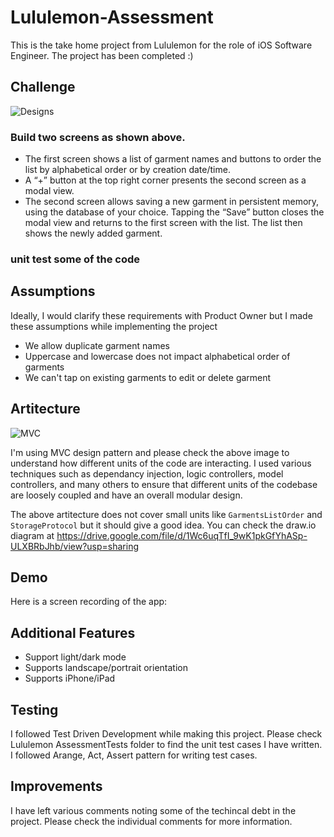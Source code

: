 # Lululemon-Assessment
This is the take home project from Lululemon for the role of iOS Software Engineer. The project has been completed :)

## Challenge

![Designs](https://i.ibb.co/s6kMPfs/Screenshot-2022-06-10-at-9-40-12-PM.png)

### Build two screens as shown above.

- The first screen shows a list of garment names and buttons to order the list by alphabetical order or by creation date/time.
- A “+” button at the top right corner presents the second screen as a modal view.
- The second screen allows saving a new garment in persistent memory, using the database of your choice. Tapping the “Save” button closes the modal view and returns to the first screen with the list. The list then shows the newly added garment.

### unit test some of the code

## Assumptions

Ideally, I would clarify these requirements with Product Owner but I made these assumptions while implementing the project

- We allow duplicate garment names
- Uppercase and lowercase does not impact alphabetical order of garments
- We can't tap on existing garments to edit or delete garment

## Artitecture

![MVC](https://i.ibb.co/dm7MyKf/Screenshot-2022-06-10-at-10-46-51-PM.png)

I'm using MVC design pattern and please check the above image to understand how different units of the code are interacting. I used various techniques such as dependancy injection, logic controllers, model controllers, and many others to ensure that different units of the codebase are loosely coupled and have an overall modular design.

The above artitecture does not cover small units like `GarmentsListOrder` and `StorageProtocol` but it should give a good idea. You can check the draw.io diagram at https://drive.google.com/file/d/1Wc6uqTfI_9wK1pkGfYhASp-ULXBRbJhb/view?usp=sharing

## Demo

Here is a screen recording of the app: 

## Additional Features

- Support light/dark mode
- Supports landscape/portrait orientation
- Supports iPhone/iPad

## Testing

I followed Test Driven Development while making this project. Please check Lululemon AssessmentTests folder to find the unit test cases I have written. I followed Arange, Act, Assert pattern for writing test cases. 

## Improvements

I have left various comments noting some of the techincal debt in the project. Please check the individual comments for more information. 
